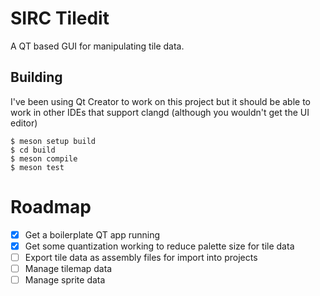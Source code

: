 # SIRC Tiledit

A QT based GUI for manipulating tile data.

## Building

I've been using Qt Creator to work on this project
but it should be able to work in other IDEs that
support clangd (although you wouldn't get the
UI editor)

```
$ meson setup build
$ cd build
$ meson compile
$ meson test
```

# Roadmap

- [x] Get a boilerplate QT app running
- [x] Get some quantization working to reduce palette size for tile data
- [ ] Export tile data as assembly files for import into projects
- [ ] Manage tilemap data
- [ ] Manage sprite data
